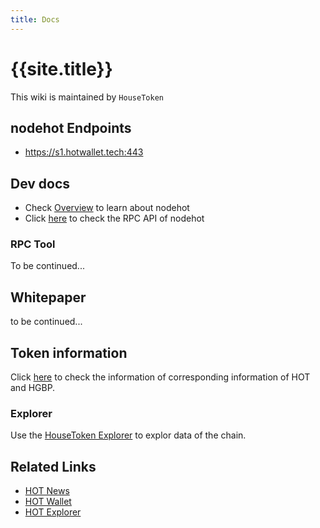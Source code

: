 ```yaml
---
title: Docs
---
```


# {{site.title}}
This wiki is maintained by `HouseToken`

## nodehot Endpoints

* https://s1.hotwallet.tech:443

## Dev docs

* Check [Overview](/wps/features) to learn about nodehot
* Click [here](/rpcapi/rpcapi) to check the RPC API of nodehot

### RPC Tool

To be continued...

## Whitepaper

to be continued...

## Token information

Click [here](/wps/token) to check the information of corresponding information of HOT and HGBP.

### Explorer

Use the [HouseToken Explorer](https://explorer.hotwallet.tech) to explor data of the chain.

## Related Links

* [HOT News](http://www.house-token.com/news/)
* [HOT Wallet](https://www.hotwallet.tech)
* [HOT Explorer](https://explorer.hotwallet.tech/exchange)